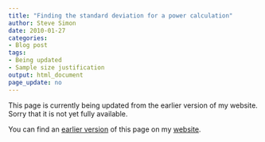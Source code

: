 ```yaml
---
title: "Finding the standard deviation for a power calculation"
author: Steve Simon
date: 2010-01-27
categories:
- Blog post
tags:
- Being updated
- Sample size justification
output: html_document
page_update: no
---
```


This page is currently being updated from the earlier version of my website. Sorry that it is not yet fully available.

<!---More--->

You can find an [earlier version][sim1] of this page on my [website][sim2].

[sim1]: http://www.pmean.com/09/PowerExample.html
[sim2]: http://www.pmean.com
